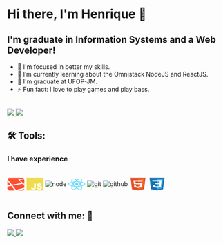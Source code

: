 # Hi there, I'm Henrique :wave:

## I'm graduate in Information Systems and a Web Developer!

- 🔭 I'm focused in better my skills.
- 🌱 I’m currently learning about the Omnistack NodeJS and ReactJS.
- :school: I'm graduate at UFOP-JM.
- ⚡ Fun fact: I love to play games and play bass.

</br>

<div>
  <a href="https://github.com/HenriqueTrigolo">
    <img height="180em" src="https://github-readme-stats.vercel.app/api/top-langs/?username=HenriqueTrigolo&layout=compact&langs_count=7&theme=tokyonight"/>
  </a>
  <a href="https://github.com/HenriqueTrigolo">
    <img height="180em" src="https://github-readme-stats.vercel.app/api?username=HenriqueTrigolo&show_icons=true&theme=tokyonight&include_all_commits=true&count_private=true"/>
  </a>
</div>

## 🛠 Tools:

### I have experience

<div style="display: inline_block"><br>
  <img align="center" alt="javascript" height="30" width="40" src="https://github.com/devicons/devicon/blob/master/icons/laravel/laravel-plain.svg">
  <img align="center" alt="javascript" height="30" width="40" src="https://raw.githubusercontent.com/devicons/devicon/master/icons/javascript/javascript-plain.svg">
  <img align="center" alt="node" height="30" width="40" src="https://cdn.jsdelivr.net/gh/devicons/devicon/icons/nodejs/nodejs-original.svg" />
  <img align="center" alt="react" height="30" width="40" src="https://raw.githubusercontent.com/devicons/devicon/master/icons/react/react-original.svg">
  <img align="center" alt="git" height="30" width="40" src="https://cdn.jsdelivr.net/gh/devicons/devicon/icons/git/git-original.svg" />
  <img align="center" alt="github" height="30" width="40" src="https://cdn.jsdelivr.net/gh/devicons/devicon/icons/github/github-original.svg" />
  <img align="center" alt="html" height="30" width="40" src="https://raw.githubusercontent.com/devicons/devicon/master/icons/html5/html5-original.svg">
  <img align="center" alt="css" height="30" width="40" src="https://raw.githubusercontent.com/devicons/devicon/master/icons/css3/css3-original.svg">
</div>

</br>

## Connect with me: :iphone:

<a href="https://www.linkedin.com/in/henrique-trigolo" target="_blank">
  <img src="https://img.shields.io/badge/-LinkedIn-%230077B5?style=for-the-badge&logo=linkedin&logoColor=white" target="_blank">
</a>
<a href = "mailto:henriquetrigolo@hotmail.com">
  <img src="https://img.shields.io/badge/-Gmail-%23333?style=for-the-badge&logo=gmail&logoColor=white" target="_blank">
</a>
